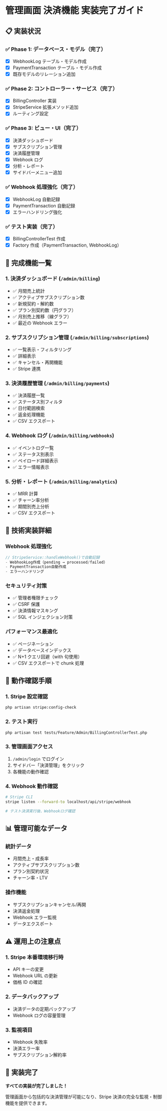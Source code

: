 # 管理画面 決済機能 実装完了ガイド

## 📋 実装状況

### ✅ Phase 1: データベース・モデル（完了）

- [x] WebhookLog テーブル・モデル作成
- [x] PaymentTransaction テーブル・モデル作成
- [x] 既存モデルのリレーション追加

### ✅ Phase 2: コントローラー・サービス（完了）

- [x] BillingController 実装
- [x] StripeService 拡張メソッド追加
- [x] ルーティング設定

### ✅ Phase 3: ビュー・UI（完了）

- [x] 決済ダッシュボード
- [x] サブスクリプション管理
- [x] 決済履歴管理
- [x] Webhook ログ
- [x] 分析・レポート
- [x] サイドバーメニュー追加

### ✅ Webhook 処理強化（完了）

- [x] WebhookLog 自動記録
- [x] PaymentTransaction 自動記録
- [x] エラーハンドリング強化

### ✅ テスト実装（完了）

- [x] BillingControllerTest 作成
- [x] Factory 作成（PaymentTransaction, WebhookLog）

## 🎯 完成機能一覧

### 1. 決済ダッシュボード (`/admin/billing`)

- ✅ 月間売上統計
- ✅ アクティブサブスクリプション数
- ✅ 新規契約・解約数
- ✅ プラン別契約数（円グラフ）
- ✅ 月別売上推移（線グラフ）
- ✅ 最近の Webhook エラー

### 2. サブスクリプション管理 (`/admin/billing/subscriptions`)

- ✅ 一覧表示・フィルタリング
- ✅ 詳細表示
- ✅ キャンセル・再開機能
- ✅ Stripe 連携

### 3. 決済履歴管理 (`/admin/billing/payments`)

- ✅ 決済履歴一覧
- ✅ ステータス別フィルタ
- ✅ 日付範囲検索
- ✅ 返金処理機能
- ✅ CSV エクスポート

### 4. Webhook ログ (`/admin/billing/webhooks`)

- ✅ イベントログ一覧
- ✅ ステータス別表示
- ✅ ペイロード詳細表示
- ✅ エラー情報表示

### 5. 分析・レポート (`/admin/billing/analytics`)

- ✅ MRR 計算
- ✅ チャーン率分析
- ✅ 期間別売上分析
- ✅ CSV エクスポート

## 🔧 技術実装詳細

### Webhook 処理強化

```php
// StripeService::handleWebhook()で自動記録
- WebhookLog作成（pending → processed/failed）
- PaymentTransaction自動作成
- エラーハンドリング
```

### セキュリティ対策

- ✅ 管理者権限チェック
- ✅ CSRF 保護
- ✅ 決済情報マスキング
- ✅ SQL インジェクション対策

### パフォーマンス最適化

- ✅ ページネーション
- ✅ データベースインデックス
- ✅ N+1 クエリ回避（with 句使用）
- ✅ CSV エクスポートで chunk 処理

## 🚀 動作確認手順

### 1. Stripe 設定確認

```bash
php artisan stripe:config-check
```

### 2. テスト実行

```bash
php artisan test tests/Feature/Admin/BillingControllerTest.php
```

### 3. 管理画面アクセス

1. `/admin/login` でログイン
2. サイドバー「決済管理」をクリック
3. 各機能の動作確認

### 4. Webhook 動作確認

```bash
# Stripe CLI
stripe listen --forward-to localhost/api/stripe/webhook

# テスト決済実行後、Webhookログ確認
```

## 📊 管理可能なデータ

### 統計データ

- 月間売上・成長率
- アクティブサブスクリプション数
- プラン別契約状況
- チャーン率・LTV

### 操作機能

- サブスクリプションキャンセル/再開
- 決済返金処理
- Webhook エラー監視
- データエクスポート

## ⚠️ 運用上の注意点

### 1. Stripe 本番環境移行時

- API キーの変更
- Webhook URL の更新
- 価格 ID の確認

### 2. データバックアップ

- 決済データの定期バックアップ
- Webhook ログの容量管理

### 3. 監視項目

- Webhook 失敗率
- 決済エラー率
- サブスクリプション解約率

## 🎉 実装完了

**すべての実装が完了しました！**

管理画面から包括的な決済管理が可能になり、Stripe 決済の完全な監視・制御機能を提供できます。
